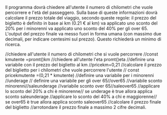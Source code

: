 Il programma dovrà chiedere all'utente il numero di chilometri che vuole percorrere e l'età del passeggero.
Sulla base di queste informazioni dovrà calcolare il prezzo totale del viaggio, secondo queste regole:
il prezzo del biglietto è definito in base ai km (0.21 € al km)
va applicato uno sconto del 20% per i minorenni
va applicato uno sconto del 40% per gli over 65.
L'output del prezzo finale va messo fuori in forma umana (con massimo due decimali, per indicare centesimi sul prezzo).
Questo richiederà un minimo di ricerca.


//chiedere all'utente il numero di chilometri che si vuole percorrere //const kmutente =promt()km
//chiedere all'utente l'eta promt()eta
//definire una variabile con il prezzo del biglietto al km //pricekm=0,21
//calcolare il prezzo del biglietto per i chilometri che vuole  percorrere l'utente // const pricekmutente =(0,21 * kmutente)
//definire una variabile per i minorenni //underage
// definire una variabile per gli over 65//over65
//variabile sconto minorenni//saleunderage
//variabile sconto over 65//saleover65
//applicare lo sconto del 20% a chi è minorenne// se underage è true allora applica sconto saleunderage
//applicare lo sconto del 40% a chi e maggiorenne// se over65 è true allora applica sconto saleover65
//calcolare il prezzo finale del biglietto 
//arrotondare il prezzo finale a massimo 2 cifre decimali.